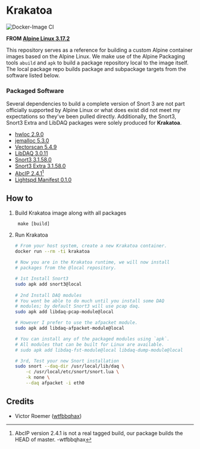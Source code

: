 # Krakatoa
![Docker-Image CI](https://github.com/wtfbbqhax/Krakatoa/actions/workflows/docker-image.yml/badge.svg)

**FROM [Alpine Linux 3.17.2](https://www.alpinelinux.org/posts/Alpine-3.17.2-released.html)**

This repository serves as a reference for building a custom Alpine container images based on the Alpine Linux. We make use of the Alpine Packaging tools `abuild` and `apk` to build a package repository local to the image itself. The local package repo builds package and subpackage targets from the software listed below.

### Packaged Software 
Several dependencies to build a complete version of Snort 3 are not part officially supported by Alpine Linux or what does exist did not meet my expectations so they've been pulled directly. Additionally, the Snort3, Snort3 Extra and LibDAQ packages were solely produced for **Krakatoa**.

 * [hwloc 2.9.0](https://www-lb.open-mpi.org/software/hwloc/v2.9/)
 * [jemalloc 5.3.0](https://github.com/jemalloc/jemalloc/releases/tag/5.3.0/)
 * [Vectorscan 5.4.9](https://github.com/VectorCamp/vectorscan/releases/tag/vectorscan/5.4.9)
 * [LibDAQ 3.0.11](https://github.com/snort3/libdaq/releases/tag/v3.0.11)
 * [Snort3 3.1.58.0](https://github.com/snort3/snort3/releases/tag/3.1.58.0)
 * [Snort3 Extra 3.1.58.0](https://github.com/snort3/snort3_extra/releases/tag/3.1.58.0)
 * [AbcIP 2.4.1](https://github.com/crc181/abcip)[^1]
 * [Lightspd Manifest 0.1.0](https://github.com/wtfbbqhax/lightspd-manifest)

[^1]: AbcIP version 2.4.1 is not a real tagged build, our package builds the HEAD of master. -wtfbbqhax

## How to

1. Build Krakatoa image along with all packages

        make [build]


2. Run Krakatoa
    ```sh
    # From your host system, create a new Krakatoa container.
    docker run --rm -ti krakatoa
        
    # Now you are in the Krakatoa runtime, we will now install 
    # packages from the @local repository.

    # 1st Install Snort3
    sudo apk add snort3@local
        
    # 2nd Install DAQ modules
    # You wont be able to do much until you install some DAQ
    # modules; by default Snort3 will use pcap daq.
    sudo apk add libdaq-pcap-module@local

    # However I prefer to use the afpacket module.
    sudo apk add libdaq-afpacket-module@local

    # You can install any of the packaged modules using `apk`. 
    # All modules that can be built for Linux are available.
    # sudo apk add libdaq-fst-module@local libdaq-dump-module@local

    # 3rd, Test your new Snort installation
    sudo snort --daq-dir /usr/local/lib/daq \
        -c /usr/local/etc/snort/snort.lua \
        -k none \
        --daq afpacket -i eth0 
    ```

## Credits

 * Victor Roemer ([wtfbbqhax](https://www.github.com/wtfbbqhax))
